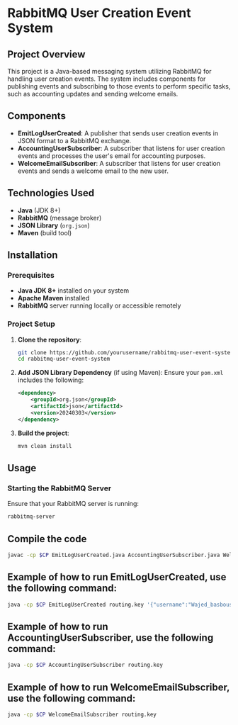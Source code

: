 # RabbitMQ User Creation Event System

## Project Overview
This project is a Java-based messaging system utilizing RabbitMQ for handling user creation events. The system includes components for publishing events and subscribing to those events to perform specific tasks, such as accounting updates and sending welcome emails.

## Components
- **EmitLogUserCreated**: A publisher that sends user creation events in JSON format to a RabbitMQ exchange.
- **AccountingUserSubscriber**: A subscriber that listens for user creation events and processes the user's email for accounting purposes.
- **WelcomeEmailSubscriber**: A subscriber that listens for user creation events and sends a welcome email to the new user.

## Technologies Used
- **Java** (JDK 8+)
- **RabbitMQ** (message broker)
- **JSON Library** (`org.json`)
- **Maven** (build tool)

## Installation

### Prerequisites
- **Java JDK 8+** installed on your system
- **Apache Maven** installed
- **RabbitMQ** server running locally or accessible remotely

### Project Setup
1. **Clone the repository**:
    ```bash
    git clone https://github.com/yourusername/rabbitmq-user-event-system.git
    cd rabbitmq-user-event-system
    ```

2. **Add JSON Library Dependency** (if using Maven):
    Ensure your `pom.xml` includes the following:
    ```xml
    <dependency>
        <groupId>org.json</groupId>
        <artifactId>json</artifactId>
        <version>20240303</version>
    </dependency>
    ```

3. **Build the project**:
    ```bash
    mvn clean install
    ```

## Usage

### Starting the RabbitMQ Server
Ensure that your RabbitMQ server is running:
```bash
rabbitmq-server
```
## Compile the code
```bash
javac -cp $CP EmitLogUserCreated.java AccountingUserSubscriber.java WelcomEmailSUbscriber.java
```

## Example of how to run EmitLogUserCreated, use the following command:

```bash
java -cp $CP EmitLogUserCreated routing.key '{"username":"Wajed_basbous","email":"wajed.basbous@net.usj.edu.lb"}'
```

## Example of how to run AccountingUserSubscriber, use the following command:

```bash
java -cp $CP AccountingUserSubscriber routing.key
```

## Example of how to run WelcomeEmailSubscriber, use the following command:

```bash
java -cp $CP WelcomeEmailSubscriber routing.key 
```